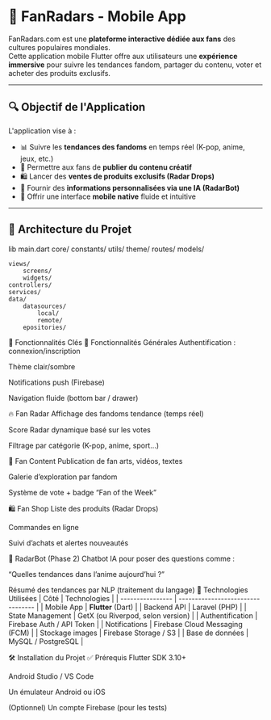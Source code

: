 # 📱 FanRadars - Mobile App

FanRadars.com est une **plateforme interactive dédiée aux fans** des cultures populaires mondiales.  
Cette application mobile Flutter offre aux utilisateurs une **expérience immersive** pour suivre les tendances fandom, partager du contenu, voter et acheter des produits exclusifs.

---

## 🔍 Objectif de l'Application

L'application vise à :
- 📊 Suivre les **tendances des fandoms** en temps réel (K-pop, anime, jeux, etc.)
- 🎨 Permettre aux fans de **publier du contenu créatif**
- 🛍️ Lancer des **ventes de produits exclusifs (Radar Drops)**
- 🤖 Fournir des **informations personnalisées via une IA (RadarBot)**
- 📱 Offrir une interface **mobile native** fluide et intuitive

---

## 🧱 Architecture du Projet

lib
    main.dart
    core/
        constants/
        utils/
        theme/
        routes/
    models/
       
    views/
        screens/
        widgets/
    controllers/
    services/
    data/
        datasources/
            local/
            remote/
        epositories/
    

📲 Fonctionnalités Clés
🎯 Fonctionnalités Générales
Authentification : connexion/inscription

Thème clair/sombre

Notifications push (Firebase)

Navigation fluide (bottom bar / drawer)

🔥 Fan Radar
Affichage des fandoms tendance (temps réel)

Score Radar dynamique basé sur les votes

Filtrage par catégorie (K-pop, anime, sport...)

🎨 Fan Content
Publication de fan arts, vidéos, textes

Galerie d’exploration par fandom

Système de vote + badge “Fan of the Week”

🛍️ Fan Shop
Liste des produits (Radar Drops)

Commandes en ligne

Suivi d’achats et alertes nouveautés

💬 RadarBot (Phase 2)
Chatbot IA pour poser des questions comme :

“Quelles tendances dans l’anime aujourd’hui ?”

Résumé des tendances par NLP (traitement du langage)
🧪 Technologies Utilisées
| Côté             | Technologies                      |
| ---------------- | --------------------------------- |
| Mobile App       | **Flutter** (Dart)                |
| Backend API      | Laravel (PHP)                     |
| State Management | GetX (ou Riverpod, selon version) |
| Authentification | Firebase Auth / API Token         |
| Notifications    | Firebase Cloud Messaging (FCM)    |
| Stockage images  | Firebase Storage / S3             |
| Base de données  | MySQL / PostgreSQL                |


🛠️ Installation du Projet
✅ Prérequis
Flutter SDK 3.10+

Android Studio / VS Code

Un émulateur Android ou iOS

(Optionnel) Un compte Firebase (pour les tests)
